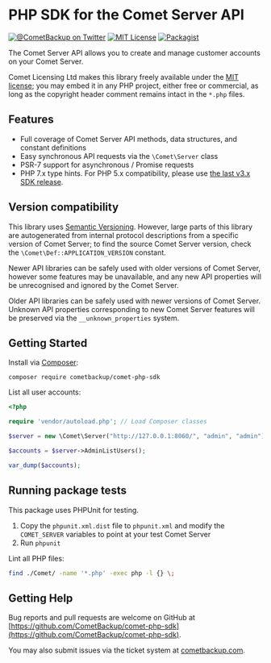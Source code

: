 # PHP SDK for the Comet Server API

[![@CometBackup on Twitter](http://img.shields.io/badge/twitter-%40CometBackup-blue.svg?style=flat)](https://twitter.com/CometBackup)
[![MIT License](https://img.shields.io/packagist/l/cometbackup/comet-php-sdk.svg)](https://packagist.org/packages/cometbackup/comet-php-sdk)
[![Packagist](https://img.shields.io/packagist/v/cometbackup/comet-php-sdk.svg)](https://packagist.org/packages/cometbackup/comet-php-sdk)

The Comet Server API allows you to create and manage customer accounts on your Comet Server.

Comet Licensing Ltd makes this library freely available under the [MIT license](https://spdx.org/licenses/MIT.html); you may embed it in any PHP project, either free or commercial, as long as the copyright header comment remains intact in the `*.php` files.

## Features

- Full coverage of Comet Server API methods, data structures, and constant definitions
- Easy synchronous API requests via the `\Comet\Server` class
- PSR-7 support for asynchronous / Promise requests
- PHP 7.x type hints. For PHP 5.x compatibility, please use [the last v3.x SDK release](https://github.com/CometBackup/comet-php-sdk/releases/tag/v3.25.0).

## Version compatibility

This library uses [Semantic Versioning](https://semver.org/). However, large parts of this library are autogenerated from internal protocol descriptions from a specific version of Comet Server; to find the source Comet Server version, check the `\Comet\Def::APPLICATION_VERSION` constant.

Newer API libraries can be safely used with older versions of Comet Server, however some features may be unavailable, and any new API properties will be unrecognised and ignored by the Comet Server.

Older API libraries can be safely used with newer versions of Comet Server. Unknown API properties corresponding to new Comet Server features will be preserved via the `__unknown_properties` system.

## Getting Started

Install via [Composer](https://getcomposer.org/):

```shell
composer require cometbackup/comet-php-sdk
```

List all user accounts:

```php
<?php

require 'vendor/autoload.php'; // Load Composer classes

$server = new \Comet\Server("http://127.0.0.1:8060/", "admin", "admin");

$accounts = $server->AdminListUsers();

var_dump($accounts);
```

## Running package tests

This package uses PHPUnit for testing.

1. Copy the `phpunit.xml.dist` file to `phpunit.xml` and modify the `COMET_SERVER` variables to point at your test Comet Server
2. Run `phpunit`

Lint all PHP files:

```bash
find ./Comet/ -name '*.php' -exec php -l {} \;
```

## Getting Help

Bug reports and pull requests are welcome on GitHub at [https://github.com/CometBackup/comet-php-sdk](https://github.com/CometBackup/comet-php-sdk).

You may also submit issues via the ticket system at [cometbackup.com](https://cometbackup.com/).
